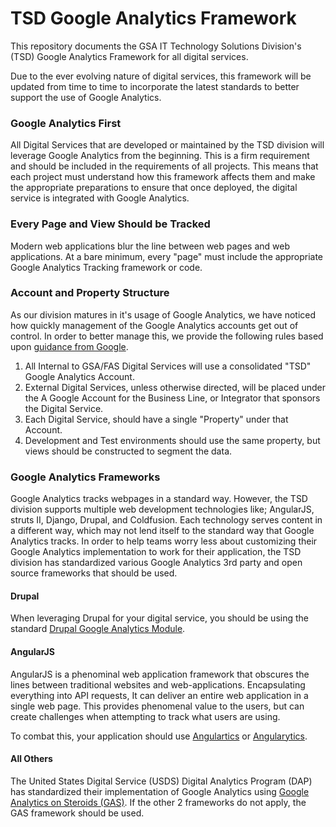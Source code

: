 # TSD Google Analytics Framework
This repository documents the GSA IT Technology Solutions Division's (TSD) Google Analytics Framework for all digital services.

Due to the ever evolving nature of digital services, this framework will be updated from time to time to incorporate the latest standards to better support the use of Google Analytics.


### Google Analytics First
All Digital Services that are developed or maintained by the TSD division will leverage Google Analytics from the beginning. This is a firm requirement and should be included in the requirements of all projects. This means that each project must understand how this framework affects them and make the appropriate preparations to ensure that once deployed, the digital service is integrated with Google Analytics.


### Every Page and View Should be Tracked
Modern web applications blur the line between web pages and web applications. At a bare minimum, every "page" must include the appropriate Google Analytics Tracking framework or code.


### Account and Property Structure
As our division matures in it's usage of Google Analytics, we have noticed how quickly management of the Google Analytics accounts get out of control. In order to better manage this, we provide the following rules based upon [guidance from Google](https://support.google.com/analytics/answer/1009618?hl=en).


1. All Internal to GSA/FAS Digital Services will use a consolidated "TSD" Google Analytics Account.
2. External Digital Services, unless otherwise directed, will be placed under the A Google Account for the Business Line, or Integrator that sponsors the Digital Service.
3. Each Digital Service, should have a single "Property" under that Account. 
4. Development and Test environments should use the same property, but views should be constructed to segment the data.



### Google Analytics Frameworks
Google Analytics tracks webpages in a standard way. However, the TSD division supports multiple web development technologies like; AngularJS, struts II, Django, Drupal, and Coldfusion. Each technology serves content in a different way, which may not lend itself to the standard way that Google Analytics tracks. In order to help teams worry less about customizing their Google Analytics implementation to work for their application, the TSD division has standardized various Google Analytics 3rd party and open source frameworks that should be used.


#### Drupal
When leveraging Drupal for your digital service, you should be using the standard [Drupal Google Analytics Module](https://github.com/CardinalPath/gas).

#### AngularJS
AngularJS is a phenominal web application framework that obscures the lines between traditional websites and web-applications. Encapsulating everything into API requests, It can deliver an entire web application in a single web page. This provides phenomenal value to the users, but can create challenges when attempting to track what users are using.

To combat this, your application should use [Angulartics](http://luisfarzati.github.io/angulartics/) or [Angularytics](https://github.com/mgonto/angularytics).


#### All Others
The United States Digital Service (USDS) Digital Analytics Program (DAP) has standardized their implementation of Google Analytics using [Google Analytics on Steroids (GAS)](https://github.com/CardinalPath/gas). If the other 2 frameworks do not apply, the GAS framework should be used.

























